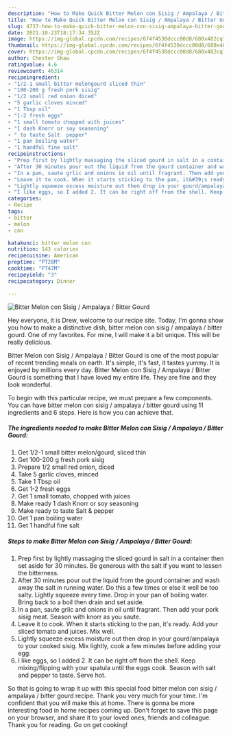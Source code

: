 ```yaml
---
description: "How to Make Quick Bitter Melon con Sisig / Ampalaya / Bitter Gourd"
title: "How to Make Quick Bitter Melon con Sisig / Ampalaya / Bitter Gourd"
slug: 4737-how-to-make-quick-bitter-melon-con-sisig-ampalaya-bitter-gourd
date: 2021-10-23T18:17:34.352Z
image: https://img-global.cpcdn.com/recipes/6f4f4530dccc00d8/680x482cq70/bitter-melon-con-sisig-ampalaya-bitter-gourd-recipe-main-photo.jpg
thumbnail: https://img-global.cpcdn.com/recipes/6f4f4530dccc00d8/680x482cq70/bitter-melon-con-sisig-ampalaya-bitter-gourd-recipe-main-photo.jpg
cover: https://img-global.cpcdn.com/recipes/6f4f4530dccc00d8/680x482cq70/bitter-melon-con-sisig-ampalaya-bitter-gourd-recipe-main-photo.jpg
author: Chester Shaw
ratingvalue: 4.6
reviewcount: 46314
recipeingredient:
- "1/2-1 small bitter melongourd sliced thin"
- "100-200 g fresh pork sisig"
- "1/2 small red onion diced"
- "5 garlic cloves minced"
- "1 Tbsp oil"
- "1-2 fresh eggs"
- "1 small tomato chopped with juices"
- "1 dash Knorr or soy seasoning"
- " to taste Salt  pepper"
- "1 pan boiling water"
- "1 handful fine salt"
recipeinstructions:
- "Prep first by lightly massaging the sliced gourd in salt in a container then set aside for 30 minutes. Be generous with the salt if you want to lessen the bitterness."
- "After 30 minutes pour out the liquid from the gourd container and wash away the salt in running water. Do this a few times or else it well be too salty. Lightly squeeze every time. Drop in your pan of boiling water. Bring back to a boil then drain and set aside."
- "In a pan, saute grlic and onions in oil until fragrant. Then add your pork sisig meat. Season with knorr as you saute."
- "Leave it to cook. When it starts sticking to the pan, it&#39;s ready. Add your sliced tomato and juices. Mix well."
- "Lightly squeeze excess moisture out then drop in your gourd/ampalaya to your cooked sisig. Mix lightly, cook a few minutes before adding your egg."
- "I like eggs, so I added 2. It can be right off from the shell. Keep mixing/flipping with your spatula until the eggs cook. Season with salt and pepper to taste. Serve hot."
categories:
- Recipe
tags:
- bitter
- melon
- con

katakunci: bitter melon con 
nutrition: 143 calories
recipecuisine: American
preptime: "PT28M"
cooktime: "PT47M"
recipeyield: "3"
recipecategory: Dinner

---
```



![Bitter Melon con Sisig / Ampalaya / Bitter Gourd](https://img-global.cpcdn.com/recipes/6f4f4530dccc00d8/680x482cq70/bitter-melon-con-sisig-ampalaya-bitter-gourd-recipe-main-photo.jpg)

Hey everyone, it is Drew, welcome to our recipe site. Today, I'm gonna show you how to make a distinctive dish, bitter melon con sisig / ampalaya / bitter gourd. One of my favorites. For mine, I will make it a bit unique. This will be really delicious.

Bitter Melon con Sisig / Ampalaya / Bitter Gourd is one of the most popular of recent trending meals on earth. It's simple, it's fast, it tastes yummy. It is enjoyed by millions every day. Bitter Melon con Sisig / Ampalaya / Bitter Gourd is something that I have loved my entire life. They are fine and they look wonderful.




To begin with this particular recipe, we must prepare a few components. You can have bitter melon con sisig / ampalaya / bitter gourd using 11 ingredients and 6 steps. Here is how you can achieve that.

<!--inarticleads1-->

##### The ingredients needed to make Bitter Melon con Sisig / Ampalaya / Bitter Gourd:

1. Get 1/2-1 small bitter melon/gourd, sliced thin
1. Get 100-200 g fresh pork sisig
1. Prepare 1/2 small red onion, diced
1. Take 5 garlic cloves, minced
1. Take 1 Tbsp oil
1. Get 1-2 fresh eggs
1. Get 1 small tomato, chopped with juices
1. Make ready 1 dash Knorr or soy seasoning
1. Make ready  to taste Salt &amp; pepper
1. Get 1 pan boiling water
1. Get 1 handful fine salt




<!--inarticleads2-->

##### Steps to make Bitter Melon con Sisig / Ampalaya / Bitter Gourd:

1. Prep first by lightly massaging the sliced gourd in salt in a container then set aside for 30 minutes. Be generous with the salt if you want to lessen the bitterness.
1. After 30 minutes pour out the liquid from the gourd container and wash away the salt in running water. Do this a few times or else it well be too salty. Lightly squeeze every time. Drop in your pan of boiling water. Bring back to a boil then drain and set aside.
1. In a pan, saute grlic and onions in oil until fragrant. Then add your pork sisig meat. Season with knorr as you saute.
1. Leave it to cook. When it starts sticking to the pan, it&#39;s ready. Add your sliced tomato and juices. Mix well.
1. Lightly squeeze excess moisture out then drop in your gourd/ampalaya to your cooked sisig. Mix lightly, cook a few minutes before adding your egg.
1. I like eggs, so I added 2. It can be right off from the shell. Keep mixing/flipping with your spatula until the eggs cook. Season with salt and pepper to taste. Serve hot.




So that is going to wrap it up with this special food bitter melon con sisig / ampalaya / bitter gourd recipe. Thank you very much for your time. I'm confident that you will make this at home. There is gonna be more interesting food in home recipes coming up. Don't forget to save this page on your browser, and share it to your loved ones, friends and colleague. Thank you for reading. Go on get cooking!
